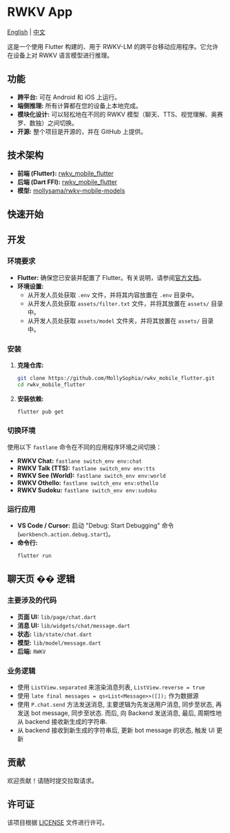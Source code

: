 # RWKV App

[English](./README.md) | [中文](./README.zh.md)

这是一个使用 Flutter 构建的、用于 RWKV-LM 的跨平台移动应用程序。它允许在设备上对 RWKV 语言模型进行推理。

## 功能

- **跨平台:** 可在 Android 和 iOS 上运行。
- **端侧推理:** 所有计算都在您的设备上本地完成。
- **模块化设计:** 可以轻松地在不同的 RWKV 模型（聊天、TTS、视觉理解、奥赛罗、数独）之间切换。
- **开源:** 整个项目是开源的，并在 GitHub 上提供。

## 技术架构

- **前端 (Flutter):** [rwkv_mobile_flutter](https://github.com/MollySophia/rwkv_mobile_flutter)
- **后端 (Dart FFI):** [rwkv_mobile_flutter](https://github.com/MollySophia/rwkv_mobile_flutter)
- **模型:** [mollysama/rwkv-mobile-models](https://huggingface.co/mollysama/rwkv-mobile-models/tree/main)

## 快速开始

## 开发

### 环境要求

- **Flutter:** 确保您已安装并配置了 Flutter。有关说明，请参阅[官方文档](https://flutter.dev/docs/get-started/install)。
- **环境设置:**
  - 从开发人员处获取 `.env` 文件，并将其内容放置在 `.env` 目录中。
  - 从开发人员处获取 `assets/filter.txt` 文件，并将其放置在 `assets/` 目录中。
  - 从开发人员处获取 `assets/model` 文件夹，并将其放置在 `assets/` 目录中。

### 安装

1.  **克隆仓库:**
    ```bash
    git clone https://github.com/MollySophia/rwkv_mobile_flutter.git
    cd rwkv_mobile_flutter
    ```
2.  **安装依赖:**
    ```bash
    flutter pub get
    ```

### 切换环境

使用以下 `fastlane` 命令在不同的应用程序环境之间切换：

- **RWKV Chat:** `fastlane switch_env env:chat`
- **RWKV Talk (TTS):** `fastlane switch_env env:tts`
- **RWKV See (World):** `fastlane switch_env env:world`
- **RWKV Othello:** `fastlane switch_env env:othello`
- **RWKV Sudoku:** `fastlane switch_env env:sudoku`

### 运行应用

- **VS Code / Cursor:** 启动 "Debug: Start Debugging" 命令 (`workbench.action.debug.start`)。
- **命令行:**
  ```bash
  flutter run
  ```

## 聊天页 �� 逻辑

### 主要涉及的代码

- **页面 UI:** `lib/page/chat.dart`
- **消息 UI:** `lib/widgets/chat/message.dart`
- **状态:** `lib/state/chat.dart`
- **模型:** `lib/model/message.dart`
- **后端:** `RWKV`

### 业务逻辑

- 使用 `ListView.separated` 来渲染消息列表, `ListView.reverse = true`
- 使用 `late final messages = qs<List<Message>>([]);` 作为数据源
- 使用 `P.chat.send` 方法发送消息, 主要逻辑为先发送用户消息, 同步至状态, 再发送 bot message, 同步至状态. 而后, 向 Backend 发送消息, 最后, 周期性地从 backend 接收新生成的字符串.
- 从 backend 接收到新生成的字符串后, 更新 bot message 的状态, 触发 UI 更新

## 贡献

欢迎贡献！请随时提交拉取请求。

## 许可证

该项目根据 [LICENSE](LICENSE) 文件进行许可。
